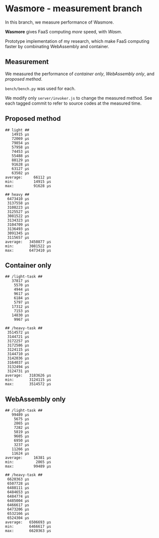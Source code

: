 # Wasmore - measurement branch

In this branch, we measure performance of Wasmore.

**Wasmore** gives FaaS computing _more_ speed, with _Wasm_.

Prototype implementation of my research, which make FaaS computing faster by combinating WebAssembly and container.

## Measurement

We measured the performance of _container only_, _WebAssembly only_, and _proposed method_.

`bench/bench.py` was used for each.

We modify only `server/invoker.js` to change the measured method. See each tagged commit to refer to source codes at the measured time.

## Proposed method

```
## light ##
   14915 μs
   72069 μs
   79854 μs
   57958 μs
   74453 μs
   55488 μs
   88129 μs
   91628 μs
   63127 μs
   63502 μs
average:     66112 μs
min:         14915 μs
max:         91628 μs

## heavy ##
 6473410 μs
 3137558 μs
 3108223 μs
 3125527 μs
 3081522 μs
 3134323 μs
 3104709 μs
 3136493 μs
 3091345 μs
 3115657 μs
average:   3450877 μs
min:       3081522 μs
max:       6473410 μs
```

## Container only

```
## /light-task ##
   37817 μs
    5570 μs
    4944 μs
    9617 μs
    6184 μs
    5797 μs
   17312 μs
    7153 μs
   14830 μs
    9967 μs

## /heavy-task ##
 3514572 μs
 3144721 μs
 3172257 μs
 3172586 μs
 3124115 μs
 3144710 μs
 3142036 μs
 3164037 μs
 3132494 μs
 3124731 μs
average:   3183626 μs
min:       3124115 μs
max:       3514572 μs
```

## WebAssembly only

```
## /light-task ##
   99489 μs
    5675 μs
    2865 μs
    7282 μs
    5819 μs
    9605 μs
    6950 μs
    3237 μs
   11266 μs
   11624 μs
average:     16381 μs
min:          2865 μs
max:         99489 μs

## /heavy-task ##
 6620363 μs
 6507728 μs
 6488111 μs
 6484653 μs
 6484774 μs
 6485004 μs
 6466617 μs
 6473206 μs
 6532166 μs
 6524304 μs
average:   6506693 μs
min:       6466617 μs
max:       6620363 μs
```
